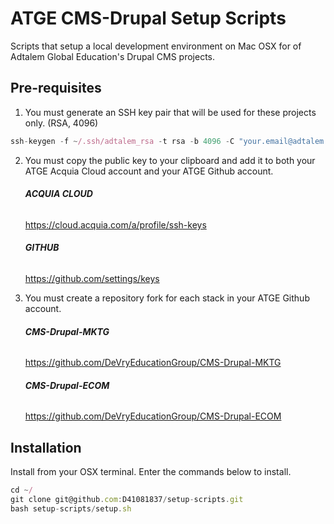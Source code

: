 # ATGE CMS-Drupal Setup Scripts

Scripts that setup a local development environment on Mac OSX for of Adtalem Global Education's Drupal CMS projects.


## Pre-requisites

1. You must generate an SSH key pair that will be used for these projects only. (RSA, 4096)
```js
ssh-keygen -f ~/.ssh/adtalem_rsa -t rsa -b 4096 -C "your.email@adtalem.com" -N ""
```
2. You must copy the public key to your clipboard and add it to both your ATGE Acquia Cloud account and your ATGE Github account.

     ###### **ACQUIA CLOUD**
   <a href="https://cloud.acquia.com/a/profile/ssh-keys">https://cloud.acquia.com/a/profile/ssh-keys</a>
     ###### **GITHUB** 
   <a href="https://github.com/settings/keys">https://github.com/settings/keys</a>
   
3. You must create a repository fork for each stack in your ATGE Github account.

     ###### **CMS-Drupal-MKTG**
   <a href="https://github.com/DeVryEducationGroup/CMS-Drupal-MKTG">https://github.com/DeVryEducationGroup/CMS-Drupal-MKTG</a>
     ###### **CMS-Drupal-ECOM**  
   <a href="https://github.com/DeVryEducationGroup/CMS-Drupal-ECOM">https://github.com/DeVryEducationGroup/CMS-Drupal-ECOM</a>
   

## Installation

Install from your OSX terminal. Enter the commands below to install.

```js
cd ~/
git clone git@github.com:D41081837/setup-scripts.git
bash setup-scripts/setup.sh
```

